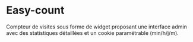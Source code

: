 # Easy-count
Compteur de visites sous forme de widget proposant une interface admin avec des statistiques détaillées et un cookie paramétrable (min/h/j/m).

